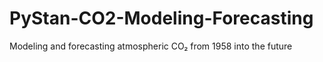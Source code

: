 # PyStan-CO2-Modeling-Forecasting
Modeling and forecasting atmospheric CO₂ from 1958 into the future

